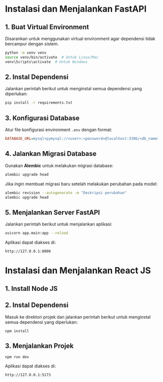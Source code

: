 # Instalasi dan Menjalankan FastAPI

## 1. Buat Virtual Environment

Disarankan untuk menggunakan virtual environment agar dependensi tidak bercampur dengan sistem.

```bash
python -m venv venv
source venv/bin/activate  # Untuk Linux/Mac
venv\Scripts\activate  # Untuk Windows
```

## 2. Instal Dependensi

Jalankan perintah berikut untuk menginstal semua dependensi yang diperlukan:

```bash
pip install -r requirements.txt
```

## 3. Konfigurasi Database

Atur file konfigurasi environment `.env` dengan format:

```ini
DATABASE_URL=mysql+pymysql://<user>:<password>@localhost:3306/<db_name>
```

## 4. Jalankan Migrasi Database

Gunakan **Alembic** untuk melakukan migrasi database:

```bash
alembic upgrade head
```

Jika ingin membuat migrasi baru setelah melakukan perubahan pada model:

```bash
alembic revision --autogenerate -m "Deskripsi perubahan"
alembic upgrade head
```

## 5. Menjalankan Server FastAPI

Jalankan perintah berikut untuk menjalankan aplikasi:

```bash
uvicorn app.main:app --reload
```

Aplikasi dapat diakses di:

```
http://127.0.0.1:8000
```

# Instalasi dan Menjalankan React JS

## 1. Install Node JS
## 2. Instal Dependensi

Masuk ke direktori projek dan jalankan perintah berikut untuk menginstal semua dependensi yang diperlukan:

```
npm install
```
## 3. Menjalankan Projek


```
npm run dev
```

Aplikasi dapat diakses di:

```
http://127.0.0.1:5173